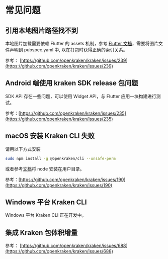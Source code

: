 # 常见问题

## 引用本地图片路径找不到

本地图片加载需要依赖 Flutter 的 assets 机制，参考 [Flutter 文档](https://flutter.dev/docs/development/ui/assets-and-images)，需要将图片文件声明到 pubspec.yaml 中, 以在打包时获得正确的索引关系。

参考： [https://github.com/openkraken/kraken/issues/239](https://github.com/openkraken/kraken/issues/239)

## Android 端使用 kraken SDK release 包问题

SDK API 存在一些问题，可以使用 Widget API，与 Flutter 应用一块构建进行测试。

参考：[https://github.com/openkraken/kraken/issues/235](https://github.com/openkraken/kraken/issues/235)

## macOS 安装 Kraken CLI 失败

请用以下方式安装

```bash
sudo npm install -g @openkraken/cli --unsafe-perm
```

或者参考[文档](https://docs.npmjs.com/resolving-eacces-permissions-errors-when-installing-packages-globally/)将 node 安装在用户目录。

参考：[https://github.com/openkraken/kraken/issues/190](https://github.com/openkraken/kraken/issues/190)

## Windows 平台 Kraken CLI

Windows 平台 Kraken CLI 正在开发中。

## 集成 Kraken 包体积增量

参考： [https://github.com/openkraken/kraken/issues/688](https://github.com/openkraken/kraken/issues/688)
